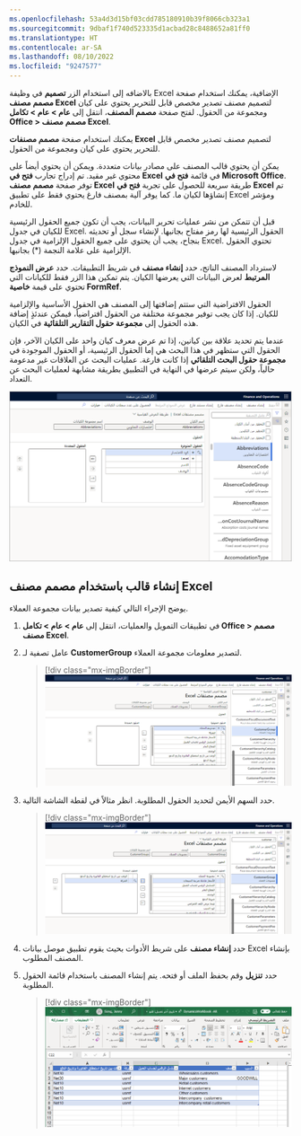 ```yaml
---
ms.openlocfilehash: 53a4d3d15bf03cdd785180910b39f8066cb323a1
ms.sourcegitcommit: 9dbaf1f740d523335d1acbad28c8488652a81ff0
ms.translationtype: HT
ms.contentlocale: ar-SA
ms.lasthandoff: 08/10/2022
ms.locfileid: "9247577"
---
```

بالاضافه إلى استخدام الزر **تصميم** في وظيفة Excel الإضافية، يمكنك استخدام صفحة **مصمم مصنف Excel** لتصميم مصنف تصدير مخصص قابل للتحرير يحتوي على كيان ومجموعة من الحقول. لفتح صفحة **مصمم المصنف**، انتقل إلى **عام > عام >  تكامل Office > مصمم مصنف Excel**. 

يمكنك استخدام صفحة **مصمم مصنفات Excel** لتصميم مصنف تصدير مخصص قابل للتحرير يحتوي على كيان ومجموعة من الحقول. 

يمكن أن يحتوي قالب المصنف على مصادر بيانات متعددة. ويمكن أن يحتوي أيضاً على محتوي غير مقيد. تم إدراج تجارب **فتح في Excel** في قائمة **فتح في Microsoft Office**. توفر صفحة **مصمم مصنف Excel** طريقة سريعة للحصول على تجربة **فتح في Excel** تم إنشاؤها لكيان ما. كما يوفر آلية بمصنف فارغ يحتوي فقط على تطبيق Excel ومؤشر للخادم.

قبل أن تتمكن من نشر عمليات تحرير البيانات، يجب أن تكون جميع الحقول الرئيسية للكيان في جدول Excel. الحقول الرئيسية لها رمز مفتاح بجانبها. لإنشاء سجل أو تحديثه بنجاح، يجب أن يحتوي على جميع الحقول الإلزامية في جدول Excel. تحتوي الحقول الإلزامية على علامة النجمة (*) بجانبها.

لاسترداد المصنف الناتج، حدد **إنشاء مصنف** في شريط التطبيقات. حدد **عرض النموذج المرتبط** لعرض البيانات التي يعرضها الكيان. يتم تمكين هذا الزر فقط للكيانات التي تحتوي على قيمة **خاصية FormRef**.

الحقول الافتراضية التي ستتم إضافتها إلى المصنف هي الحقول الأساسية والإلزامية للكيان. إذا كان يجب توفير مجموعة مختلفة من الحقول افتراضياً، فيمكن عندئذٍ إضافة هذه الحقول إلى **مجموعة حقول التقارير التلقائية** في الكيان. 

عندما يتم تحديد علاقة بين كيانين، إذا تم عرض معرف كيان واحد على الكيان الآخر، فإن الحقول التي ستظهر في هذا البحث هي إما الحقول الرئيسية، أو الحقول الموجودة في **مجموعة حقول البحث التلقائي** إذا كانت فارغة. عمليات البحث عن العلاقات غير مدعومة حالياً، ولكن سيتم عرضها في النهاية في التطبيق بطريقة مشابهة لعمليات البحث عن التعداد. 
 
![لقطة شاشة لصفحة مصمم مصنف Excel.](../media/workbook-designer.png)

## <a name="create-a-template-by-using-the-excel-workbook-designer"></a>إنشاء قالب باستخدام مصمم مصنف Excel
يوضح الإجراء التالي كيفية تصدير بيانات مجموعة العملاء.



1. في تطبيقات التمويل والعمليات، انتقل إلى **عام > عام > تكامل Office > مصمم مصنف Excel**.
2. عامل تصفية لـ **CustomerGroup** لتصدير معلومات مجموعة العملاء.
    
    > [!div class="mx-imgBorder"]
    > [![لقطة شاشة لصفحة مصمم مصنف Excel التي تُظهر عامل تصفية CustomerGroup.](../media/customer-group.png)](../media/customer-group.png#lightbox)

3. حدد السهم الأيمن لتحديد الحقول المطلوبة. انظر مثالاً في لقطة الشاشة التالية.
    
    > [!div class="mx-imgBorder"]
    > [![لقطة شاشة لصفحة مصمم مصنف Excel التي تُظهر تحديد الحقول المطلوبة.](../media/required-fields.png)](../media/required-fields.png#lightbox)

4. حدد **إنشاء مصنف** على شريط الأدوات بحيث يقوم تطبيق موصل بيانات Excel بإنشاء المصنف المطلوب.
5. حدد **تنزيل** وقم بحفظ الملف أو فتحه. يتم إنشاء المصنف باستخدام قائمة الحقول المطلوبة.

    > [!div class="mx-imgBorder"]
    > [![لقطة شاشة لورقة عمل Excel التي تم إنشاؤها من صفحة "مصمم المصنف".](../media/worksheet.png)](../media/worksheet.png#lightbox)
 
